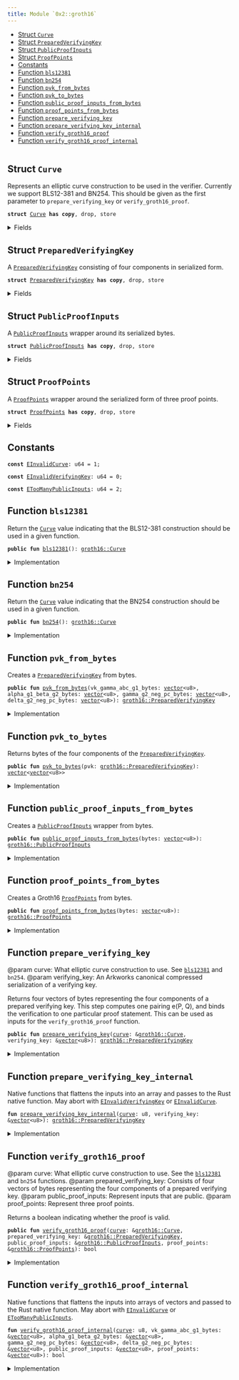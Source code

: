 ```yaml
---
title: Module `0x2::groth16`
---
```




-  [Struct `Curve`](#0x2_groth16_Curve)
-  [Struct `PreparedVerifyingKey`](#0x2_groth16_PreparedVerifyingKey)
-  [Struct `PublicProofInputs`](#0x2_groth16_PublicProofInputs)
-  [Struct `ProofPoints`](#0x2_groth16_ProofPoints)
-  [Constants](#@Constants_0)
-  [Function `bls12381`](#0x2_groth16_bls12381)
-  [Function `bn254`](#0x2_groth16_bn254)
-  [Function `pvk_from_bytes`](#0x2_groth16_pvk_from_bytes)
-  [Function `pvk_to_bytes`](#0x2_groth16_pvk_to_bytes)
-  [Function `public_proof_inputs_from_bytes`](#0x2_groth16_public_proof_inputs_from_bytes)
-  [Function `proof_points_from_bytes`](#0x2_groth16_proof_points_from_bytes)
-  [Function `prepare_verifying_key`](#0x2_groth16_prepare_verifying_key)
-  [Function `prepare_verifying_key_internal`](#0x2_groth16_prepare_verifying_key_internal)
-  [Function `verify_groth16_proof`](#0x2_groth16_verify_groth16_proof)
-  [Function `verify_groth16_proof_internal`](#0x2_groth16_verify_groth16_proof_internal)


<pre><code></code></pre>



<a name="0x2_groth16_Curve"></a>

## Struct `Curve`

Represents an elliptic curve construction to be used in the verifier. Currently we support BLS12-381 and BN254.
This should be given as the first parameter to <code>prepare_verifying_key</code> or <code>verify_groth16_proof</code>.


<pre><code><b>struct</b> <a href="groth16.md#0x2_groth16_Curve">Curve</a> <b>has</b> <b>copy</b>, drop, store
</code></pre>



<details>
<summary>Fields</summary>


<dl>
<dt>
<code>id: u8</code>
</dt>
<dd>

</dd>
</dl>


</details>

<a name="0x2_groth16_PreparedVerifyingKey"></a>

## Struct `PreparedVerifyingKey`

A <code><a href="groth16.md#0x2_groth16_PreparedVerifyingKey">PreparedVerifyingKey</a></code> consisting of four components in serialized form.


<pre><code><b>struct</b> <a href="groth16.md#0x2_groth16_PreparedVerifyingKey">PreparedVerifyingKey</a> <b>has</b> <b>copy</b>, drop, store
</code></pre>



<details>
<summary>Fields</summary>


<dl>
<dt>
<code>vk_gamma_abc_g1_bytes: <a href="../move-stdlib/vector.md#0x1_vector">vector</a>&lt;u8&gt;</code>
</dt>
<dd>

</dd>
<dt>
<code>alpha_g1_beta_g2_bytes: <a href="../move-stdlib/vector.md#0x1_vector">vector</a>&lt;u8&gt;</code>
</dt>
<dd>

</dd>
<dt>
<code>gamma_g2_neg_pc_bytes: <a href="../move-stdlib/vector.md#0x1_vector">vector</a>&lt;u8&gt;</code>
</dt>
<dd>

</dd>
<dt>
<code>delta_g2_neg_pc_bytes: <a href="../move-stdlib/vector.md#0x1_vector">vector</a>&lt;u8&gt;</code>
</dt>
<dd>

</dd>
</dl>


</details>

<a name="0x2_groth16_PublicProofInputs"></a>

## Struct `PublicProofInputs`

A <code><a href="groth16.md#0x2_groth16_PublicProofInputs">PublicProofInputs</a></code> wrapper around its serialized bytes.


<pre><code><b>struct</b> <a href="groth16.md#0x2_groth16_PublicProofInputs">PublicProofInputs</a> <b>has</b> <b>copy</b>, drop, store
</code></pre>



<details>
<summary>Fields</summary>


<dl>
<dt>
<code>bytes: <a href="../move-stdlib/vector.md#0x1_vector">vector</a>&lt;u8&gt;</code>
</dt>
<dd>

</dd>
</dl>


</details>

<a name="0x2_groth16_ProofPoints"></a>

## Struct `ProofPoints`

A <code><a href="groth16.md#0x2_groth16_ProofPoints">ProofPoints</a></code> wrapper around the serialized form of three proof points.


<pre><code><b>struct</b> <a href="groth16.md#0x2_groth16_ProofPoints">ProofPoints</a> <b>has</b> <b>copy</b>, drop, store
</code></pre>



<details>
<summary>Fields</summary>


<dl>
<dt>
<code>bytes: <a href="../move-stdlib/vector.md#0x1_vector">vector</a>&lt;u8&gt;</code>
</dt>
<dd>

</dd>
</dl>


</details>

<a name="@Constants_0"></a>

## Constants


<a name="0x2_groth16_EInvalidCurve"></a>



<pre><code><b>const</b> <a href="groth16.md#0x2_groth16_EInvalidCurve">EInvalidCurve</a>: u64 = 1;
</code></pre>



<a name="0x2_groth16_EInvalidVerifyingKey"></a>



<pre><code><b>const</b> <a href="groth16.md#0x2_groth16_EInvalidVerifyingKey">EInvalidVerifyingKey</a>: u64 = 0;
</code></pre>



<a name="0x2_groth16_ETooManyPublicInputs"></a>



<pre><code><b>const</b> <a href="groth16.md#0x2_groth16_ETooManyPublicInputs">ETooManyPublicInputs</a>: u64 = 2;
</code></pre>



<a name="0x2_groth16_bls12381"></a>

## Function `bls12381`

Return the <code><a href="groth16.md#0x2_groth16_Curve">Curve</a></code> value indicating that the BLS12-381 construction should be used in a given function.


<pre><code><b>public</b> <b>fun</b> <a href="bls12381.md#0x2_bls12381">bls12381</a>(): <a href="groth16.md#0x2_groth16_Curve">groth16::Curve</a>
</code></pre>



<details>
<summary>Implementation</summary>


<pre><code><b>public</b> <b>fun</b> <a href="bls12381.md#0x2_bls12381">bls12381</a>(): <a href="groth16.md#0x2_groth16_Curve">Curve</a> { <a href="groth16.md#0x2_groth16_Curve">Curve</a> { id: 0 } }
</code></pre>



</details>

<a name="0x2_groth16_bn254"></a>

## Function `bn254`

Return the <code><a href="groth16.md#0x2_groth16_Curve">Curve</a></code> value indicating that the BN254 construction should be used in a given function.


<pre><code><b>public</b> <b>fun</b> <a href="groth16.md#0x2_groth16_bn254">bn254</a>(): <a href="groth16.md#0x2_groth16_Curve">groth16::Curve</a>
</code></pre>



<details>
<summary>Implementation</summary>


<pre><code><b>public</b> <b>fun</b> <a href="groth16.md#0x2_groth16_bn254">bn254</a>(): <a href="groth16.md#0x2_groth16_Curve">Curve</a> { <a href="groth16.md#0x2_groth16_Curve">Curve</a> { id: 1 } }
</code></pre>



</details>

<a name="0x2_groth16_pvk_from_bytes"></a>

## Function `pvk_from_bytes`

Creates a <code><a href="groth16.md#0x2_groth16_PreparedVerifyingKey">PreparedVerifyingKey</a></code> from bytes.


<pre><code><b>public</b> <b>fun</b> <a href="groth16.md#0x2_groth16_pvk_from_bytes">pvk_from_bytes</a>(vk_gamma_abc_g1_bytes: <a href="../move-stdlib/vector.md#0x1_vector">vector</a>&lt;u8&gt;, alpha_g1_beta_g2_bytes: <a href="../move-stdlib/vector.md#0x1_vector">vector</a>&lt;u8&gt;, gamma_g2_neg_pc_bytes: <a href="../move-stdlib/vector.md#0x1_vector">vector</a>&lt;u8&gt;, delta_g2_neg_pc_bytes: <a href="../move-stdlib/vector.md#0x1_vector">vector</a>&lt;u8&gt;): <a href="groth16.md#0x2_groth16_PreparedVerifyingKey">groth16::PreparedVerifyingKey</a>
</code></pre>



<details>
<summary>Implementation</summary>


<pre><code><b>public</b> <b>fun</b> <a href="groth16.md#0x2_groth16_pvk_from_bytes">pvk_from_bytes</a>(vk_gamma_abc_g1_bytes: <a href="../move-stdlib/vector.md#0x1_vector">vector</a>&lt;u8&gt;, alpha_g1_beta_g2_bytes: <a href="../move-stdlib/vector.md#0x1_vector">vector</a>&lt;u8&gt;, gamma_g2_neg_pc_bytes: <a href="../move-stdlib/vector.md#0x1_vector">vector</a>&lt;u8&gt;, delta_g2_neg_pc_bytes: <a href="../move-stdlib/vector.md#0x1_vector">vector</a>&lt;u8&gt;): <a href="groth16.md#0x2_groth16_PreparedVerifyingKey">PreparedVerifyingKey</a> {
    <a href="groth16.md#0x2_groth16_PreparedVerifyingKey">PreparedVerifyingKey</a> {
        vk_gamma_abc_g1_bytes,
        alpha_g1_beta_g2_bytes,
        gamma_g2_neg_pc_bytes,
        delta_g2_neg_pc_bytes
    }
}
</code></pre>



</details>

<a name="0x2_groth16_pvk_to_bytes"></a>

## Function `pvk_to_bytes`

Returns bytes of the four components of the <code><a href="groth16.md#0x2_groth16_PreparedVerifyingKey">PreparedVerifyingKey</a></code>.


<pre><code><b>public</b> <b>fun</b> <a href="groth16.md#0x2_groth16_pvk_to_bytes">pvk_to_bytes</a>(pvk: <a href="groth16.md#0x2_groth16_PreparedVerifyingKey">groth16::PreparedVerifyingKey</a>): <a href="../move-stdlib/vector.md#0x1_vector">vector</a>&lt;<a href="../move-stdlib/vector.md#0x1_vector">vector</a>&lt;u8&gt;&gt;
</code></pre>



<details>
<summary>Implementation</summary>


<pre><code><b>public</b> <b>fun</b> <a href="groth16.md#0x2_groth16_pvk_to_bytes">pvk_to_bytes</a>(pvk: <a href="groth16.md#0x2_groth16_PreparedVerifyingKey">PreparedVerifyingKey</a>): <a href="../move-stdlib/vector.md#0x1_vector">vector</a>&lt;<a href="../move-stdlib/vector.md#0x1_vector">vector</a>&lt;u8&gt;&gt; {
    <a href="../move-stdlib/vector.md#0x1_vector">vector</a>[
        pvk.vk_gamma_abc_g1_bytes,
        pvk.alpha_g1_beta_g2_bytes,
        pvk.gamma_g2_neg_pc_bytes,
        pvk.delta_g2_neg_pc_bytes,
    ]
}
</code></pre>



</details>

<a name="0x2_groth16_public_proof_inputs_from_bytes"></a>

## Function `public_proof_inputs_from_bytes`

Creates a <code><a href="groth16.md#0x2_groth16_PublicProofInputs">PublicProofInputs</a></code> wrapper from bytes.


<pre><code><b>public</b> <b>fun</b> <a href="groth16.md#0x2_groth16_public_proof_inputs_from_bytes">public_proof_inputs_from_bytes</a>(bytes: <a href="../move-stdlib/vector.md#0x1_vector">vector</a>&lt;u8&gt;): <a href="groth16.md#0x2_groth16_PublicProofInputs">groth16::PublicProofInputs</a>
</code></pre>



<details>
<summary>Implementation</summary>


<pre><code><b>public</b> <b>fun</b> <a href="groth16.md#0x2_groth16_public_proof_inputs_from_bytes">public_proof_inputs_from_bytes</a>(bytes: <a href="../move-stdlib/vector.md#0x1_vector">vector</a>&lt;u8&gt;): <a href="groth16.md#0x2_groth16_PublicProofInputs">PublicProofInputs</a> {
    <a href="groth16.md#0x2_groth16_PublicProofInputs">PublicProofInputs</a> { bytes }
}
</code></pre>



</details>

<a name="0x2_groth16_proof_points_from_bytes"></a>

## Function `proof_points_from_bytes`

Creates a Groth16 <code><a href="groth16.md#0x2_groth16_ProofPoints">ProofPoints</a></code> from bytes.


<pre><code><b>public</b> <b>fun</b> <a href="groth16.md#0x2_groth16_proof_points_from_bytes">proof_points_from_bytes</a>(bytes: <a href="../move-stdlib/vector.md#0x1_vector">vector</a>&lt;u8&gt;): <a href="groth16.md#0x2_groth16_ProofPoints">groth16::ProofPoints</a>
</code></pre>



<details>
<summary>Implementation</summary>


<pre><code><b>public</b> <b>fun</b> <a href="groth16.md#0x2_groth16_proof_points_from_bytes">proof_points_from_bytes</a>(bytes: <a href="../move-stdlib/vector.md#0x1_vector">vector</a>&lt;u8&gt;): <a href="groth16.md#0x2_groth16_ProofPoints">ProofPoints</a> {
    <a href="groth16.md#0x2_groth16_ProofPoints">ProofPoints</a> { bytes }
}
</code></pre>



</details>

<a name="0x2_groth16_prepare_verifying_key"></a>

## Function `prepare_verifying_key`

@param curve: What elliptic curve construction to use. See <code><a href="bls12381.md#0x2_bls12381">bls12381</a></code> and <code>bn254</code>.
@param verifying_key: An Arkworks canonical compressed serialization of a verifying key.

Returns four vectors of bytes representing the four components of a prepared verifying key.
This step computes one pairing e(P, Q), and binds the verification to one particular proof statement.
This can be used as inputs for the <code>verify_groth16_proof</code> function.


<pre><code><b>public</b> <b>fun</b> <a href="groth16.md#0x2_groth16_prepare_verifying_key">prepare_verifying_key</a>(<a href="curve.md#0x2_curve">curve</a>: &<a href="groth16.md#0x2_groth16_Curve">groth16::Curve</a>, verifying_key: &<a href="../move-stdlib/vector.md#0x1_vector">vector</a>&lt;u8&gt;): <a href="groth16.md#0x2_groth16_PreparedVerifyingKey">groth16::PreparedVerifyingKey</a>
</code></pre>



<details>
<summary>Implementation</summary>


<pre><code><b>public</b> <b>fun</b> <a href="groth16.md#0x2_groth16_prepare_verifying_key">prepare_verifying_key</a>(<a href="curve.md#0x2_curve">curve</a>: &<a href="groth16.md#0x2_groth16_Curve">Curve</a>, verifying_key: &<a href="../move-stdlib/vector.md#0x1_vector">vector</a>&lt;u8&gt;): <a href="groth16.md#0x2_groth16_PreparedVerifyingKey">PreparedVerifyingKey</a> {
    <a href="groth16.md#0x2_groth16_prepare_verifying_key_internal">prepare_verifying_key_internal</a>(<a href="curve.md#0x2_curve">curve</a>.id, verifying_key)
}
</code></pre>



</details>

<a name="0x2_groth16_prepare_verifying_key_internal"></a>

## Function `prepare_verifying_key_internal`

Native functions that flattens the inputs into an array and passes to the Rust native function. May abort with <code><a href="groth16.md#0x2_groth16_EInvalidVerifyingKey">EInvalidVerifyingKey</a></code> or <code><a href="groth16.md#0x2_groth16_EInvalidCurve">EInvalidCurve</a></code>.


<pre><code><b>fun</b> <a href="groth16.md#0x2_groth16_prepare_verifying_key_internal">prepare_verifying_key_internal</a>(<a href="curve.md#0x2_curve">curve</a>: u8, verifying_key: &<a href="../move-stdlib/vector.md#0x1_vector">vector</a>&lt;u8&gt;): <a href="groth16.md#0x2_groth16_PreparedVerifyingKey">groth16::PreparedVerifyingKey</a>
</code></pre>



<details>
<summary>Implementation</summary>


<pre><code><b>native</b> <b>fun</b> <a href="groth16.md#0x2_groth16_prepare_verifying_key_internal">prepare_verifying_key_internal</a>(<a href="curve.md#0x2_curve">curve</a>: u8, verifying_key: &<a href="../move-stdlib/vector.md#0x1_vector">vector</a>&lt;u8&gt;): <a href="groth16.md#0x2_groth16_PreparedVerifyingKey">PreparedVerifyingKey</a>;
</code></pre>



</details>

<a name="0x2_groth16_verify_groth16_proof"></a>

## Function `verify_groth16_proof`

@param curve: What elliptic curve construction to use. See the <code><a href="bls12381.md#0x2_bls12381">bls12381</a></code> and <code>bn254</code> functions.
@param prepared_verifying_key: Consists of four vectors of bytes representing the four components of a prepared verifying key.
@param public_proof_inputs: Represent inputs that are public.
@param proof_points: Represent three proof points.

Returns a boolean indicating whether the proof is valid.


<pre><code><b>public</b> <b>fun</b> <a href="groth16.md#0x2_groth16_verify_groth16_proof">verify_groth16_proof</a>(<a href="curve.md#0x2_curve">curve</a>: &<a href="groth16.md#0x2_groth16_Curve">groth16::Curve</a>, prepared_verifying_key: &<a href="groth16.md#0x2_groth16_PreparedVerifyingKey">groth16::PreparedVerifyingKey</a>, public_proof_inputs: &<a href="groth16.md#0x2_groth16_PublicProofInputs">groth16::PublicProofInputs</a>, proof_points: &<a href="groth16.md#0x2_groth16_ProofPoints">groth16::ProofPoints</a>): bool
</code></pre>



<details>
<summary>Implementation</summary>


<pre><code><b>public</b> <b>fun</b> <a href="groth16.md#0x2_groth16_verify_groth16_proof">verify_groth16_proof</a>(<a href="curve.md#0x2_curve">curve</a>: &<a href="groth16.md#0x2_groth16_Curve">Curve</a>, prepared_verifying_key: &<a href="groth16.md#0x2_groth16_PreparedVerifyingKey">PreparedVerifyingKey</a>, public_proof_inputs: &<a href="groth16.md#0x2_groth16_PublicProofInputs">PublicProofInputs</a>, proof_points: &<a href="groth16.md#0x2_groth16_ProofPoints">ProofPoints</a>): bool {
    <a href="groth16.md#0x2_groth16_verify_groth16_proof_internal">verify_groth16_proof_internal</a>(
        <a href="curve.md#0x2_curve">curve</a>.id,
        &prepared_verifying_key.vk_gamma_abc_g1_bytes,
        &prepared_verifying_key.alpha_g1_beta_g2_bytes,
        &prepared_verifying_key.gamma_g2_neg_pc_bytes,
        &prepared_verifying_key.delta_g2_neg_pc_bytes,
        &public_proof_inputs.bytes,
        &proof_points.bytes
    )
}
</code></pre>



</details>

<a name="0x2_groth16_verify_groth16_proof_internal"></a>

## Function `verify_groth16_proof_internal`

Native functions that flattens the inputs into arrays of vectors and passed to the Rust native function. May abort with <code><a href="groth16.md#0x2_groth16_EInvalidCurve">EInvalidCurve</a></code> or <code><a href="groth16.md#0x2_groth16_ETooManyPublicInputs">ETooManyPublicInputs</a></code>.


<pre><code><b>fun</b> <a href="groth16.md#0x2_groth16_verify_groth16_proof_internal">verify_groth16_proof_internal</a>(<a href="curve.md#0x2_curve">curve</a>: u8, vk_gamma_abc_g1_bytes: &<a href="../move-stdlib/vector.md#0x1_vector">vector</a>&lt;u8&gt;, alpha_g1_beta_g2_bytes: &<a href="../move-stdlib/vector.md#0x1_vector">vector</a>&lt;u8&gt;, gamma_g2_neg_pc_bytes: &<a href="../move-stdlib/vector.md#0x1_vector">vector</a>&lt;u8&gt;, delta_g2_neg_pc_bytes: &<a href="../move-stdlib/vector.md#0x1_vector">vector</a>&lt;u8&gt;, public_proof_inputs: &<a href="../move-stdlib/vector.md#0x1_vector">vector</a>&lt;u8&gt;, proof_points: &<a href="../move-stdlib/vector.md#0x1_vector">vector</a>&lt;u8&gt;): bool
</code></pre>



<details>
<summary>Implementation</summary>


<pre><code><b>native</b> <b>fun</b> <a href="groth16.md#0x2_groth16_verify_groth16_proof_internal">verify_groth16_proof_internal</a>(<a href="curve.md#0x2_curve">curve</a>: u8, vk_gamma_abc_g1_bytes: &<a href="../move-stdlib/vector.md#0x1_vector">vector</a>&lt;u8&gt;, alpha_g1_beta_g2_bytes: &<a href="../move-stdlib/vector.md#0x1_vector">vector</a>&lt;u8&gt;, gamma_g2_neg_pc_bytes: &<a href="../move-stdlib/vector.md#0x1_vector">vector</a>&lt;u8&gt;, delta_g2_neg_pc_bytes: &<a href="../move-stdlib/vector.md#0x1_vector">vector</a>&lt;u8&gt;, public_proof_inputs: &<a href="../move-stdlib/vector.md#0x1_vector">vector</a>&lt;u8&gt;, proof_points: &<a href="../move-stdlib/vector.md#0x1_vector">vector</a>&lt;u8&gt;): bool;
</code></pre>



</details>
